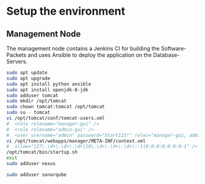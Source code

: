 Setup the environment
=====================

Management Node
---------------

The management node contains a Jenkins CI for building the Software-Packets and uses Ansible to deploy the application on the Database-Servers.

```bash
sudo apt update
sudo apt upgrade
sudo apt install python ansible
sudo apt install openjdk-8-jdk
sudo adduser tomcat
sudo mkdir /opt/tomcat
sudo chown tomcat:tomcat /opt/tomcat
sudo su - tomcat
vi /opt/tomcat/conf/tomcat-users.xml
#  <role rolename="manager-gui" />
#  <role rolename="admin-gui" />
#  <user username="admin" password="Start123!" roles="manager-gui, admin-gui" />
vi /opt/tomcat/webapps/manager/META-INF/context.xml
#  allow="127\.\d+\.\d+\.\d+|10\.\d+\.\d+\.\d+|::1|0:0:0:0:0:0:0:1" />
/opt/tomcat/bin/startup.sh
exit
sudo adduser nexus

sudo adduser sonarqube
```
